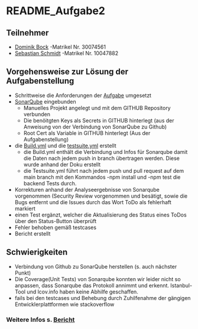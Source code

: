 # README_Aufgabe2

## Teilnehmer
   - [Dominik Bock](https://github.com/DoBo91)          -Matrikel Nr. 30074561
   - [Sebastian Schmidt](https://github.com/DrDigits)   -Matrikel Nr. 10047882


## Vorgehensweise zur Lösung der Aufgabenstellung


   - Schrittweise die Anforderungen der [Aufgabe](https://github.com/fhswf/softwarequalitaet/tree/main/Exercises/CI_ToDo) umgesetzt
   - [SonarQube](https://hopper.fh-swf.de/sonarqube/dashboard?id=todo_DoBo_SeSch) eingebunden
        - Manuelles Projekt angelegt und mit dem GITHUB Repository verbunden
        - Die benöitgten Keys als Secrets in GITHUB hinterlegt (aus der Anweisung von der Verbindung von SonarQube zu Github)
        - Root Cert als Variable in GITHUB hinterlegt (Aus der Aufgabenstellung)
   - die [Build.yml](./github/workflows/build.yml) und die [testsuite.yml](./github/workflows/testsuite.yml) erstellt
        - die Build.yml enthält die Verbindung und Infos für Sonarqube damit die Daten nach jedem push in branch übertragen werden. Diese wurde anhand der Doku erstellt
        - die Testsuite.yml führt nach jedem push und pull request auf dem main branch mit den Kommandos -npm install und -npm test die backend Tests durch. 
   - Korrekturen anhand der Analyseergebnisse von Sonarqube vorgenommen (Security Review vorgenommen und besätigt, sowie die Bugs entfernt und die Issues durch das Wort ToDo als fehlerhaft markiert
   - einen Test ergänzt, welcher die Aktualisierung des Status eines ToDos über den Status-Button überprüft
   - Fehler behoben gemäß testcases
   - Bericht erstellt

## Schwierigkeiten

  - Verbindung von Github zu SonarQube herstellen (s. auch nächster Punkt)
  - Die Coverage(Unit Tests) von Sonarqube konnten wir leider nicht so anpassen, dass Sonarqube das Protokoll annimmt und erkennt. Istanbul-Tool und lcov.info haben keine Abhilfe geschaffen.
  - fails bei den testcases und Behebung durch Zuhilfenahme der gängigen Entwicklerplattformen wie stackoverflow 

### Weitere Infos s. [Bericht](./Bericht.md)
